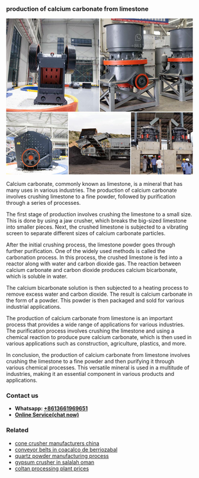 <h3>production of calcium carbonate from limestone</h3><img src='1706767039.jpg' alt=''><p>Calcium carbonate, commonly known as limestone, is a mineral that has many uses in various industries. The production of calcium carbonate involves crushing limestone to a fine powder, followed by purification through a series of processes.</p><p>The first stage of production involves crushing the limestone to a small size. This is done by using a jaw crusher, which breaks the big-sized limestone into smaller pieces. Next, the crushed limestone is subjected to a vibrating screen to separate different sizes of calcium carbonate particles.</p><p>After the initial crushing process, the limestone powder goes through further purification. One of the widely used methods is called the carbonation process. In this process, the crushed limestone is fed into a reactor along with water and carbon dioxide gas. The reaction between calcium carbonate and carbon dioxide produces calcium bicarbonate, which is soluble in water.</p><p>The calcium bicarbonate solution is then subjected to a heating process to remove excess water and carbon dioxide. The result is calcium carbonate in the form of a powder. This powder is then packaged and sold for various industrial applications.</p><p>The production of calcium carbonate from limestone is an important process that provides a wide range of applications for various industries. The purification process involves crushing the limestone and using a chemical reaction to produce pure calcium carbonate, which is then used in various applications such as construction, agriculture, plastics, and more.</p><p>In conclusion, the production of calcium carbonate from limestone involves crushing the limestone to a fine powder and then purifying it through various chemical processes. This versatile mineral is used in a multitude of industries, making it an essential component in various products and applications.</p><h3>Contact us</h3><ul><li><strong>Whatsapp:&nbsp;<a href="https://wa.me/8613661969651">+8613661969651</a></strong></li><li><a href="https://swt.shibang-china.com/?git&amp;zhl&amp;production of calcium carbonate from limestone"><strong>Online Service(chat now)</strong></a></li></ul><h3>Related</h3><ul><li><a href='cone crusher manufacturers china.md'>cone crusher manufacturers china</a></li><li><a href='conveyor belts in coacalco de berriozabal.md'>conveyor belts in coacalco de berriozabal</a></li><li><a href='quartz powder manufacturing process.md'>quartz powder manufacturing process</a></li><li><a href='gypsum crusher in salalah oman.md'>gypsum crusher in salalah oman</a></li><li><a href='coltan processing plant prices.md'>coltan processing plant prices</a></li></ul>
